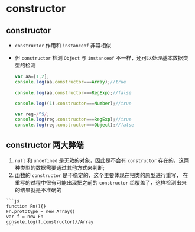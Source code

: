 # constructor

## constructor

- `constructor` 作用和 `instanceof` 非常相似

- 但 `constructor` 检测 `Object` 与 `instanceof` 不一样，还可以处理基本数据类型的检测

    ```js
    var aa=[1,2];
    console.log(aa.constructor===Array);//true

    console.log(aa.constructor===RegExp);//false

    console.log((1).constructor===Number);//true

    var reg=/^$/;
    console.log(reg.constructor===RegExp);//true
    console.log(reg.constructor===Object);//false
    ```

## constructor 两大弊端

  1. `null` 和 `undefined` 是无效的对象，因此是不会有 `constructor` 存在的，这两种类型的数据需要通过其他方式来判断;
  2. 函数的 `constructor` 是不稳定的，这个主要体现在把类的原型进行重写，  在重写的过程中很有可能出现把之前的 `constructor` 给覆盖了，这样检测出来  的结果就是不准确的

    ```js
    function Fn(){}
    Fn.prototype = new Array()
    var f = new Fn
    console.log(f.constructor)//Array
    ```

